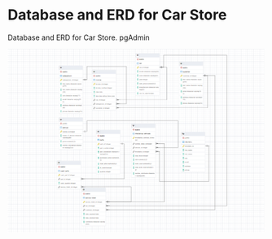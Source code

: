 # Database and ERD for Car Store
Database and ERD for Car Store. pgAdmin


![](https://raw.githubusercontent.com/n-eaton/car_store_erd/main/screen_cars.png?token=GHSAT0AAAAAABRRI34GKBOKBEAWAP7VIXLSYRGNTMQ)
